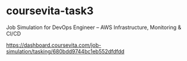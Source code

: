 # coursevita-task3

Job Simulation for DevOps Engineer – AWS Infrastructure, Monitoring & CI/CD

https://dashboard.coursevita.com/job-simulation/tasking/680bdd9744bc1eb552dfdfdd


